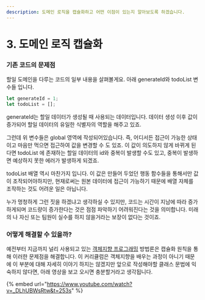 ```yaml
---
description: 도메인 로직을 캡슐화하고 어떤 이점이 있는지 알아보도록 하겠습니다.
---
```


# 3. 도메인 로직 캡슐화

### 기존 코드의 문제점

할일 도메인을 다루는 코드의 일부 내용을 살펴볼게요. 아래 generateId와 todoList 변수들 입니다.

```javascript
let generateId = 1;
let todoList = [];
```

generateId는 할일 데이터가 생성될 때 사용되는 데이터입니다. 데이터 생성 이후 값이 증가되어 할일 데이터의 유일한 식별자의 역할을 해주고 있죠.&#x20;

그런데 위 변수들은 global 영역에 작성되어있습니다. 즉, 어디서든 접근이 가능한 상태이고 마음만 먹으면 접근하여 값을 변경할 수 도 있죠. 이 값이 의도하지 않게 바뀌게 된다면 todoList 에 존재하는 할일 데이터의 id와 중복이 발생할 수도 있고, 중복이 발생하면 예상하지 못한 에러가 발생하게 되겠죠.

todoList 배열 역시 마찬가지 입니다. 이 값은 만들어 두었던 행동 함수들을 통해서만 값이 조작되어야하지만, 현재로써는 원본 데이터에 접근이 가능하기 때문에 배열 자체를 조작하는 것도 어려운 일은 아닙니다.

누가 멍청하게 그런 짓을 하겠냐고 생각하실 수 있지만, 코드는 시간이 지남에 따라 증가하게되며 코드량이 증가한다는 것은 점점 파악하기 어려워진다는 것을 의미합니다. 미래의 나 자신 또는 팀원이 실수를 하지 않을거라는 보장이 없다는 것이죠.&#x20;

### 어떻게 해결할 수 있을까?

예전부터 지금까지 널리 사용되고 있는 [객체지향 프로그래밍](https://app.gitbook.com/o/WgNOYUrHrab7S1aB9l5N/s/uI0XIhcGxtvC1BLQtXVB/) 방법론은 캡슐화 원칙을 통해 이러한 문제점을 해결합니다. 이 커리큘럼은 객체지향을 배우는 과정이 아니기 때문에 이 부분에 대해 자세히 이야기 하지는 않겠지만 앞으로 작성해야할 클래스 문법에 익숙하지 않다면, 아래 영상을 보고 오시면 충분할거라고 생각됩니다.

{% embed url="https://www.youtube.com/watch?v=_DLhUBWsRtw&t=253s" %}
